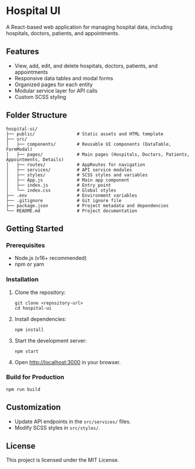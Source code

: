 # Hospital UI

A React-based web application for managing hospital data, including hospitals, doctors, patients, and appointments.

## Features

- View, add, edit, and delete hospitals, doctors, patients, and appointments
- Responsive data tables and modal forms
- Organized pages for each entity
- Modular service layer for API calls
- Custom SCSS styling

## Folder Structure

```
hospital-ui/
├── public/                # Static assets and HTML template
├── src/
│   ├── components/        # Reusable UI components (DataTable, FormModal)
│   ├── pages/             # Main pages (Hospitals, Doctors, Patients, Appointments, Details)
│   ├── routes/            # AppRoutes for navigation
│   ├── services/          # API service modules
│   ├── styles/            # SCSS styles and variables
│   ├── App.js             # Main app component
│   ├── index.js           # Entry point
│   └── index.css          # Global styles
├── .env                   # Environment variables
├── .gitignore             # Git ignore file
├── package.json           # Project metadata and dependencies
└── README.md              # Project documentation
```

## Getting Started

### Prerequisites

- Node.js (v16+ recommended)
- npm or yarn

### Installation

1. Clone the repository:

   ```
   git clone <repository-url>
   cd hospital-ui
   ```

2. Install dependencies:

   ```
   npm install
   ```

3. Start the development server:

   ```
   npm start
   ```

4. Open [http://localhost:3000](http://localhost:3000) in your browser.

### Build for Production

```
npm run build
```

## Customization

- Update API endpoints in the `src/services/` files.
- Modify SCSS styles in `src/styles/`.

## License

This project is licensed under the MIT License.
